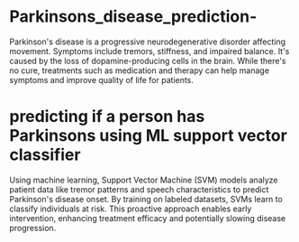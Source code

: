 # Parkinsons_disease_prediction-
Parkinson's disease is a progressive neurodegenerative disorder affecting movement. Symptoms include tremors, stiffness, and impaired balance. It's caused by the loss of dopamine-producing cells in the brain. While there's no cure, treatments such as medication and therapy can help manage symptoms and improve quality of life for patients.

<h1>predicting if a person has Parkinsons using ML support vector classifier </h1>
Using machine learning, Support Vector Machine (SVM) models analyze patient data like tremor patterns and speech characteristics to predict Parkinson's disease onset. By training on labeled datasets, SVMs learn to classify individuals at risk. This proactive approach enables early intervention, enhancing treatment efficacy and potentially slowing disease progression.
